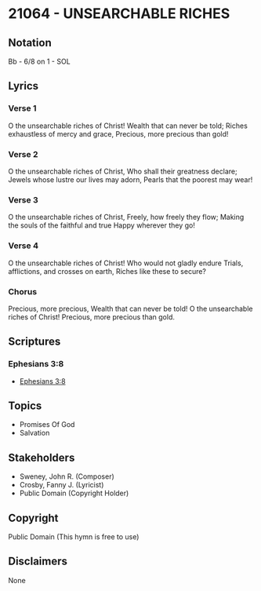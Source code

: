 # 21064 - UNSEARCHABLE RICHES

## Notation

Bb - 6/8 on 1 - SOL

## Lyrics

### Verse 1

O the unsearchable riches of Christ! Wealth that can never be told; Riches exhaustless of mercy and grace, Precious, more precious than gold!

### Verse 2

O the unsearchable riches of Christ, Who shall their greatness declare; Jewels whose lustre our lives may adorn, Pearls that the poorest may wear!

### Verse 3

O the unsearchable riches of Christ, Freely, how freely they flow; Making the souls of the faithful and true Happy wherever they go!

### Verse 4

O the unsearchable riches of Christ! Who would not gladly endure Trials, afflictions, and crosses on earth, Riches like these to secure?

### Chorus

Precious, more precious, Wealth that can never be told! O the unsearchable riches of Christ! Precious, more precious than gold.


## Scriptures

### Ephesians 3:8

- [Ephesians 3:8](https://www.biblegateway.com/passage/?search=Ephesians%203%3A8)


## Topics

- Promises Of God
- Salvation

## Stakeholders

- Sweney, John R. (Composer)
- Crosby, Fanny J. (Lyricist)
- Public Domain (Copyright Holder)

## Copyright

Public Domain
(This hymn is free to use)

## Disclaimers

None

